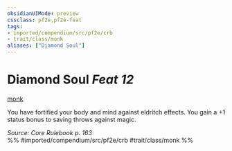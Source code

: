 ```yaml
---
obsidianUIMode: preview
cssclass: pf2e,pf2e-feat
tags:
- imported/compendium/src/pf2e/crb
- trait/class/monk
aliases: ["Diamond Soul"]
---
```

# Diamond Soul  *Feat 12*  
[monk](rules/traits/monk.md)  


You have fortified your body and mind against eldritch effects. You gain a +1 status bonus to saving throws against magic.

*Source: Core Rulebook p. 163*  
%% #imported/compendium/src/pf2e/crb #trait/class/monk %%